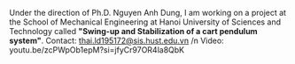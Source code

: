 Under the direction of Ph.D. Nguyen Anh Dung, I am working on a project at the School of Mechanical Engineering at Hanoi University of Sciences and Technology called **"Swing-up and Stabilization of a cart pendulum system"**.
Contact: thai.ld195172@sis.hust.edu.vn /n
Video: youtu.be/zcPWpOb1epM?si=jfyCr97OR4la8QbK
